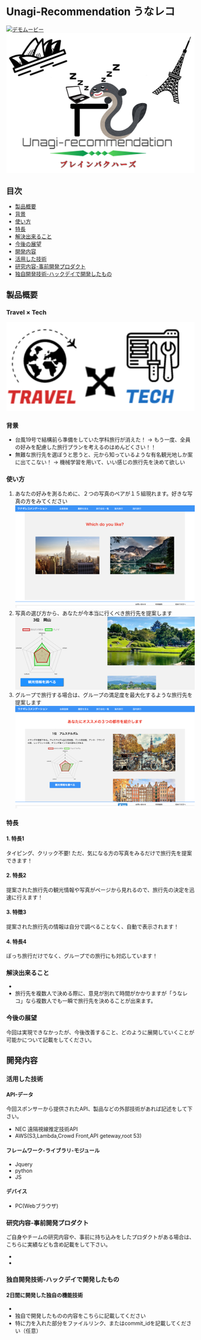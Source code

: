 # Unagi-Recommendation うなレコ
[![デモムービー](image.png)](https://youtu.be/c4XjRWWVmU8)
![うなぎレコメンデーション](https://github.com/jphacks/TK_1919/blob/master/readme_images/logo.png "Unagi-recomendation")
## 目次
- [製品概要](#製品概要)
- [背景](#背景)
- [使い方](#使い方)
- [特長](#特長)
- [解決出来ること](#解決出来ること)
- [今後の展望](#今後の展望)
- [開発内容](#開発内容)
- [活用した技術](#活用した技術)
- [研究内容-事前開発プロダクト](#研究内容-事前開発プロダクト)
- [独自開発技術-ハックデイで開発したもの](#独自開発技術-ハックデイで開発したもの)

## 製品概要
### Travel × Tech
![トラベルテック](https://github.com/jphacks/TK_1919/blob/master/readme_images/travelTech.png "TravelTech")


### 背景
<!--
ここに
- こんかいのプロダクトの開発に至った背景
- 着目した顧客・顧客の課題・現状
を記入してください
-->
* 台風19号で結構前ら準備をしていた学科旅行が消えた！
-> もう一度、全員の好みを配慮した旅行プランを考えるのはめんどくさい！！
* 無難な旅行先を選ぼうと思うと、元から知っているような有名観光地しか案に出てこない！
-> 機械学習を用いて、いい感じの旅行先を決めて欲しい


### 使い方
1. あなたの好みを測るために、２つの写真のペアが１５組現れます。好きな写真の方をみてください
![操作方法1](https://github.com/jphacks/TK_1919/blob/master/fig_ReadMe/%E3%82%B9%E3%82%AF%E3%83%AA%E3%83%BC%E3%83%B3%E3%82%B7%E3%83%A7%E3%83%83%E3%83%88%202019-10-27%2013.34.29.png "screenImages1")
2. 写真の選び方から、あなたが今本当に行くべき旅行先を提案します
![操作方法2](https://github.com/jphacks/TK_1919/blob/master/fig_ReadMe/screenImage.png "screenImages2")
3. グループで旅行する場合は、グループの満足度を最大化するような旅行先を提案します
![操作方法3](https://github.com/jphacks/TK_1919/blob/master/fig_ReadMe/%E3%82%B9%E3%82%AF%E3%83%AA%E3%83%BC%E3%83%B3%E3%82%B7%E3%83%A7%E3%83%83%E3%83%88%202019-10-27%2013.35.59.png "screenImages3")

### 特長

#### 1. 特長1
タイピング、クリック不要!
ただ、気になる方の写真をみるだけで旅行先を提案できます！
#### 2. 特長2
提案された旅行先の観光情報や写真がページから見れるので、旅行先の決定を迅速に行えます！
#### 3. 特徴3
提案された旅行先の情報は自分で調べることなく、自動で表示されます！
#### 4. 特長4
ぼっち旅行だけでなく、グループでの旅行にも対応しています！

### 解決出来ること
*
* 旅行先を複数人で決める際に、意見が別れて時間がかかりますが「うなレコ」なら複数人でも一瞬で旅行先を決めることが出来ます。

### 今後の展望
今回は実現できなかったが、今後改善すること、どのように展開していくことが可能かについて記載をしてください。


## 開発内容
### 活用した技術
#### API-データ
今回スポンサーから提供されたAPI、製品などの外部技術があれば記述をして下さい。

* NEC 遠隔視線推定技術API
* AWS(S3,Lambda,Crowd Front,API geteway,root 53)

#### フレームワーク-ライブラリ-モジュール
* Jquery
* python
* JS

#### デバイス
* PC(Webブラウザ)

### 研究内容-事前開発プロダクト
ご自身やチームの研究内容や、事前に持ち込みをしたプロダクトがある場合は、こちらに実績なども含め記載をして下さい。

*
*


### 独自開発技術-ハックデイで開発したもの
#### 2日間に開発した独自の機能技術
*
* 独自で開発したものの内容をこちらに記載してください
* 特に力を入れた部分をファイルリンク、またはcommit_idを記載してください（任意）

